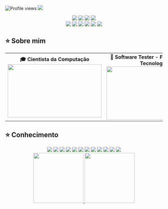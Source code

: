 ![Profile views](https://gpvc.arturio.dev/andreinaoliveira)
<img src="welcomet.gif">

<div align="center">
  <a href="https://github.com/andreinaoliveira" target="_blank"><img src="https://img.shields.io/badge/GitHub-100000?style=for-the-badge&logo=github&logoColor=white" target="_blank"></a>
  <a href="https://hefesto.uea.edu.br/gitlab/andreinaoliveira" target="_blank"><img src="https://img.shields.io/badge/GitLab-330F63?style=for-the-badge&logo=gitlab&logoColor=white" target="_blank"></a>
  <a href = "mailto:andreinaholiveira@gmail.com"><img src="https://img.shields.io/badge/Gmail-D14836?style=for-the-badge&logo=gmail&logoColor=white"></a>
  <a href="https://www.linkedin.com/in/andreinaoliveira/" target="_blank"><img src="https://img.shields.io/badge/-LinkedIn-%230077B5?style=for-the-badge&logo=linkedin&logoColor=white" target="_blank"></a> <br>
  <a href="https://instagram.com/prinsycho" target="_blank"><img src="https://img.shields.io/badge/-Instagram-%23E4405F?style=for-the-badge&logo=instagram&logoColor=white" target="_blank"></a>
  <a href="https://twitter.com/prinsycho" target="_blank"><img src="https://img.shields.io/badge/Twitter-1DA1F2?style=for-the-badge&logo=twitter&logoColor=white" target="_blank"></a>
  <a href="https://trustinthesky.tumblr.com/" target="_blank"><img src="https://img.shields.io/badge/Tumblr-34526f?style=for-the-badge&logo=tumblr&logoColor=white"></a>
  <a href="https://www.youtube.com/channel/UCsudDbm-RtOuPzZWtaEEQnw" target="_blank"><img src="https://img.shields.io/badge/YouTube-FF0000?style=for-the-badge&logo=youtube&logoColor=white" target="_blank"></a>
  <a href="https://open.spotify.com/playlist/3TNMcoGu5xhkUNgd5EXPqv?si=hwLhcHGPT8qoLAdftQ8ELA" target="_blank"><img src="https://img.shields.io/badge/Spotify-1ED760?&style=for-the-badge&logo=spotify&logoColor=white" target="_blank"></a>
  <a href="https://steamcommunity.com/id/prinsycho" target="_blank"><img src="https://img.shields.io/badge/Steam-000000?style=for-the-badge&logo=steam&logoColor=white" target="_blank"></a>
  
</div>

## ⭐️ Sobre mim
<table>
  <tr>
    <td><div align="center">
      <b>🎓 Cientista da Computação</b>
      <img src="https://apilgriminnarnia.files.wordpress.com/2018/09/legally-blonde-laptop-e1536078931635.jpg" width="300px" height="170px">
    </div></td>
    <td><div align="center">
        <b>🧪 Software Tester - FIT Instituto de Tecnologia</b>
        <img src="https://reactiongifs.me/wp-content/uploads/2019/05/Testers-Vs-Developers.gif" width="300px" height="170px">
    </div></td>
  </tr>
</table>


## ⭐️ Conhecimento
<div align="center">
  <a href="https://github.com/andreinaoliveira" target="_blank"><img src="https://img.shields.io/badge/-Python-05122A?style=flat&logo=python"></a>
  <a href="https://github.com/andreinaoliveira" target="_blank"><img src="https://img.shields.io/badge/-C-05122A?style=flat&logo=c"></a>
  <a href="https://github.com/andreinaoliveira" target="_blank"><img src="https://img.shields.io/badge/-C++-05122A?style=flat&logo=cplusplus"></a>
  <a href="https://github.com/andreinaoliveira" target="_blank"><img src="https://img.shields.io/badge/-HTML-05122A?style=flat&logo=html5"></a>
  <a href="https://github.com/andreinaoliveira" target="_blank"><img src="https://img.shields.io/badge/-CSS-05122A?style=flat&logo=css3"></a>
  <a href="https://github.com/andreinaoliveira" target="_blank"><img src="https://img.shields.io/badge/-AOSP-05122A?style=flat&logo=android"></a>
  <a href="https://github.com/andreinaoliveira" target="_blank"><img src="https://img.shields.io/badge/-Android%20Studio-05122A?style=flat&logo=androidstudio"></a>
  <a href="https://github.com/andreinaoliveira" target="_blank"><img src="https://img.shields.io/badge/-Arduino-05122A?style=flat&logo=arduino"></a>
  <a href="https://github.com/andreinaoliveira" target="_blank"><img src="https://img.shields.io/badge/-Selenium-05122A?style=flat&logo=selenium"></a>
  <a href="https://github.com/andreinaoliveira" target="_blank"><img src="https://img.shields.io/badge/-UiPath-05122A?style=flat&logo=uipath"></a>
  <a href="https://github.com/andreinaoliveira" target="_blank"><img src="https://img.shields.io/badge/-Adobe%20XD-05122A?style=flat&logo=adobexd"></a>
  <a href="https://github.com/andreinaoliveira" target="_blank"><img src="https://img.shields.io/badge/-Scrum-05122A?style=flat&logo=scrum"></a>
  
  <br>
  <a href="https://github.com/andreinaoliveira">
  <img height="160em" src="https://github-readme-stats.vercel.app/api?username=andreinaoliveira&show_icons=true&theme=synthwave&include_all_commits=true&count_private=true%22/"/>
    <img height="160em" src="https://github-readme-stats.vercel.app/api/top-langs/?username=andreinaoliveira&layout=compact&langs_count=7&theme=synthwave"/>
</div>
